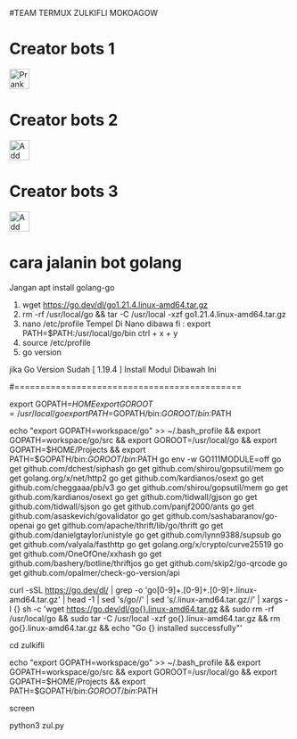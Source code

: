 #TEAM TERMUX ZULKIFLI MOKOAGOW

# Creator bots 1
<a href="https://line.me/R/ti/p/~zul.1.02"><img height="36" border="0" alt="PrankBots" src="https://scdn.line-apps.com/n/line_add_friends/btn/en.png"></a>
# Creator bots 2
<a href="https://line.me/R/ti/p/~kuis.1.1"><img height="36" border="0" alt="Add Friend" src="https://scdn.line-apps.com/n/line_add_friends/btn/en.png"></a>
# Creator bots 3
<a href="https://line.me/R/ti/p/~@936qdoju"><img height="36" border="0" alt="Add Friend" src="https://scdn.line-apps.com/n/line_add_friends/btn/en.png"></a>




# cara jalanin bot golang

Jangan apt install golang-go

1. wget https://go.dev/dl/go1.21.4.linux-amd64.tar.gz
2. rm -rf /usr/local/go && tar -C /usr/local -xzf go1.21.4.linux-amd64.tar.gz
3. nano /etc/profile
Tempel Di Nano dibawa fi : export PATH=$PATH:/usr/local/go/bin
ctrl + x + y
4. source /etc/profile
5. go version


jika Go Version Sudah [ 1.19.4 ] Install Modul Dibawah Ini

#============================================

export GOPATH=$HOME
export GOROOT=/usr/local/go
export PATH=$GOPATH/bin:$GOROOT/bin:$PATH

echo "export GOPATH=workspace/go" >> ~/.bash_profile && export GOPATH=workspace/go/src && export GOROOT=/usr/local/go && export GOPATH=$HOME/Projects && export PATH=$GOPATH/bin:$GOROOT/bin:$PATH
go env -w GO111MODULE=off
go get github.com/dchest/siphash
go get github.com/shirou/gopsutil/mem
go get golang.org/x/net/http2
go get github.com/kardianos/osext
go get github.com/cheggaaa/pb/v3
go get github.com/shirou/gopsutil/mem
go get github.com/kardianos/osext
go get github.com/tidwall/gjson
go get github.com/tidwall/sjson
go get github.com/panjf2000/ants
go get github.com/asaskevich/govalidator
go get github.com/sashabaranov/go-openai
go get github.com/apache/thrift/lib/go/thrift
go get github.com/danielgtaylor/unistyle
go get github.com/lynn9388/supsub
go get github.com/valyala/fasthttp
go get golang.org/x/crypto/curve25519
go get github.com/OneOfOne/xxhash
go get github.com/bashery/botline/thriftjos
go get github.com/skip2/go-qrcode
go get github.com/opalmer/check-go-version/api

curl -sSL https://go.dev/dl/ | grep -o 'go[0-9]\+\.[0-9]\+\.[0-9]\+\.linux-amd64.tar.gz' | head -1 | sed 's/go//' | sed 's/\.linux-amd64.tar.gz//' | xargs -I {} sh -c 'wget https://go.dev/dl/go{}.linux-amd64.tar.gz && sudo rm -rf /usr/local/go && sudo tar -C /usr/local -xzf go{}.linux-amd64.tar.gz && rm go{}.linux-amd64.tar.gz && echo "Go {} installed successfully"'

cd zulkifli

echo "export GOPATH=workspace/go" >> ~/.bash_profile && export GOPATH=workspace/go/src && export GOROOT=/usr/local/go && export GOPATH=$HOME/Projects && export PATH=$GOPATH/bin:$GOROOT/bin:$PATH

screen

python3 zul.py
